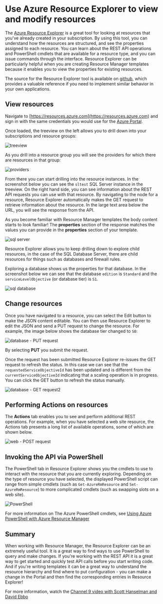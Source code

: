 <properties
   pageTitle="Azure Resource Explorer | Microsoft Azure"
   description="Describes Azure Resource Explorer and how it can be used to view and update deployments through Azure Resource Manager"
   services="azure-resource-manager"
   documentationCenter="na"
   authors="stuartleeks"
   manager="ankodu"
   editor=""/>

<tags
   ms.service="azure-resource-manager"
   ms.date="08/01/2016"
   wacn.date=""/>

# Use Azure Resource Explorer to view and modify resources
The [Azure Resource Explorer](https://resources.azure.com) is a great tool for looking at resources that you've already created in your subscription. By using this tool, you can understand how the resources are structured, and see the properties assigned to each resource. You can learn about the REST API operations and PowerShell cmdlets that are available for a resource type, and you can issue commands through the interface. Resource Explorer can be particularly helpful when you are creating Resource Manager templates because it enables you to view the properties for existing resources.

The source for the Resource Explorer tool is available on [github](https://github.com/projectkudu/ARMExplorer), which provides a valuable reference if you need to implement similar behavior in your own applications.

## View resources
Navigate to [https://resources.azure.com](https://resources.azure.com) and sign in with the same credentials you would use for the [Azure Portal](https://portal.azure.com).

Once loaded, the treeview on the left allows you to drill down into your subscriptions and resource groups:

![treeview](./media/resource-manager-resource-explorer/are-01-treeview.png)

As you drill into a resource group you will see the providers for which there are resources in that group:

![providers](./media/resource-manager-resource-explorer/are-02-treeview-providers.png)

From there you can start drilling into the resource instances. In the screenshot below you can see the `sltest` SQL Server instance in the treeview. On the right hand side, you can see information about the REST API requests you can use with that resource. By navigating to the node for a resource, Resource Explorer automatically makes the GET request to retrieve information about the resource. In the large text area below the URL, you will see the response from the API. 

As you become familiar with Resource Manager templates the body content starts to look familiar! The **properties** section of the response matches the values you can provide in the **properties** section of your template.

![sql server](./media/resource-manager-resource-explorer/are-03-sqlserver-with-response.png)

Resource Explorer allows you to keep drilling down to explore child resources, in the case of the SQL Database Server, there are child resources for things such as databases and firewall rules.

Exploring a database shows us the properties for that database. In the screenshot below we can see that the database `edition` is `Standard` and the `serviceLevelObjective` (or database tier) is `S1`.

![sql database](./media/resource-manager-resource-explorer/are-04-database-get.png)

## Change resources

Once you have navigated to a resource, you can select the Edit button to make the JSON content editable. You can then use Resource Explorer to edit the JSON and send a PUT request to change the resource. For example, the image below shows the database tier changed to `S0`:

![database - PUT request](./media/resource-manager-resource-explorer/are-05-database-put.png)

By selecting **PUT** you submit the request. 

Once the request has been submitted Resource Explorer re-issues the GET request to refresh the status. In this case we can see that the `requestedServiceObjectiveId` has been updated and is different from the `currentServiceObjectiveId` indicating that a scaling operation is in progress. You can click the GET button to refresh the status manually.

![database - GET request2](./media/resource-manager-resource-explorer/are-06-database-get2.png)

## Performing Actions on resources

The **Actions** tab enables you to see and perform additional REST operations. For example, when you have selected a web site resource, the Actions tab presents a long list of available operations, some of which are shown below.

![web - POST request](./media/resource-manager-resource-explorer/are-web-post.png)

## Invoking the API via PowerShell
The PowerShell tab in Resource Explorer shows you the cmdlets to use to interact with the resource that you are currently exploring. Depending on the type of resource you have selected, the displayed PowerShell script can range from simple cmdlets (such as `Get-AzureRmResource` and `Set-AzureRmResource`) to more complicated cmdlets (such as swapping slots on a web site). 

![PowerShell](./media/resource-manager-resource-explorer/are-07-powershell.png)

For more information on The Azure PowerShell cmdlets, see [Using Azure PowerShell with Azure Resource Manager](/documentation/articles/powershell-azure-resource-manager/)

## Summary
When working with Resource Manager, the Resource Explorer can be an extremely useful tool. It is a great way to find ways to use PowerShell to query and make changes. If you're working with the REST API it is a great way to get started and quickly test API calls before you start writing code. And if you're writing templates it can be a great way to understand the resource hierarchy and find where to put configuration - you can make a change in the Portal and then find the corresponding entries in Resource Explorer!

For more information, watch the [Channel 9 video with Scott Hanselman and David Ebbo](https://channel9.msdn.com/Shows/Azure-Friday/Azure-Resource-Manager-Explorer-with-David-Ebbo)


